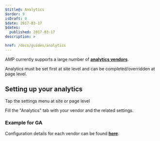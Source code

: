 ```yaml
---
$title@: Analytics
$order: 9
isDraft: 0
$date: 2017-03-17
$dates:
  published: 2017-03-17
description: >

href: /docs/guides/analytics
---
```

AMP currently supports a large number of **[analytics vendors](https://www.ampproject.org/docs/guides/analytics/analytics-vendors)**.

Analytics must be set first at site level and can be completed/overridden at page level.

## Setting up your analytics

Tap the settings menu at site or page level

<amp-img src="/static/img/components/analytics_1.png"  width="850"  height="110"  layout="fixed" alt="settings"></amp-img>

Fill the "Analytics" tab with your vendor and the related settings.

### Example for GA

<amp-img src="/static/img/components/analytics_2.png"  width="658"  height="412"  layout="fixed" alt="settings"></amp-img>

Configuration details for each vendor can be found **[here](https://www.ampproject.org/docs/guides/analytics/analytics-vendors)**.
